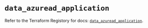 # `data_azuread_application`

Refer to the Terraform Registory for docs: [`data_azuread_application`](https://registry.terraform.io/providers/hashicorp/azuread/2.44.1/docs/data-sources/application).
